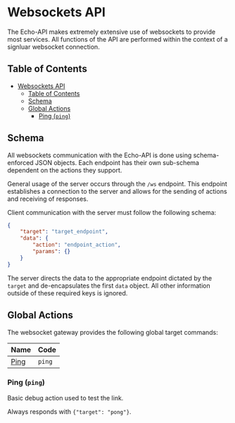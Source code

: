 # Websockets API

The Echo-API makes extremely extensive use of websockets to provide most services. All functions of the API are performed within the context of a signluar websocket connection. 

## Table of Contents

<!-- TOC -->
* [Websockets API](#websockets-api)
  * [Table of Contents](#table-of-contents)
  * [Schema](#schema)
  * [Global Actions](#global-actions)
    * [Ping (`ping`)](#ping-ping)
<!-- TOC -->

## Schema

All websockets communication with the Echo-API is done using schema-enforced JSON objects. Each endpoint has their own 
sub-schema dependent on the actions they support. 

General usage of the server occurs through the `/ws` endpoint. This endpoint establishes a connection to the server and
allows for the sending of actions and receiving of responses.

Client communication with the server must follow the following schema:

```json
{
    "target": "target_endpoint",
    "data": {
        "action": "endpoint_action",
        "params": {}
    }
}
```

The server directs the data to the appropriate endpoint dictated by the `target` and de-encapsulates the first `data` object.
All other information outside of these required keys is ignored.

## Global Actions

The websocket gateway provides the following global target commands:

| Name               | Code   |
|--------------------|--------|
| [Ping](#ping-ping) | `ping` |

### Ping (`ping`)

Basic debug action used to test the link.

Always responds with `{"target": "pong"}`.